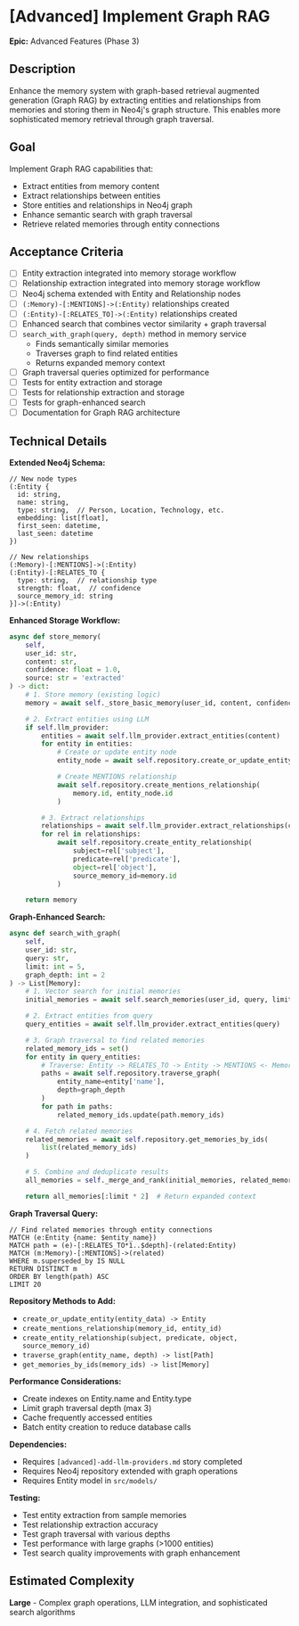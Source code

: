 # [Advanced] Implement Graph RAG

**Epic:** Advanced Features (Phase 3)

## Description

Enhance the memory system with graph-based retrieval augmented generation (Graph RAG) by extracting entities and relationships from memories and storing them in Neo4j's graph structure. This enables more sophisticated memory retrieval through graph traversal.

## Goal

Implement Graph RAG capabilities that:
- Extract entities from memory content
- Extract relationships between entities
- Store entities and relationships in Neo4j graph
- Enhance semantic search with graph traversal
- Retrieve related memories through entity connections

## Acceptance Criteria

- [ ] Entity extraction integrated into memory storage workflow
- [ ] Relationship extraction integrated into memory storage workflow
- [ ] Neo4j schema extended with Entity and Relationship nodes
- [ ] `(:Memory)-[:MENTIONS]->(:Entity)` relationships created
- [ ] `(:Entity)-[:RELATES_TO]->(:Entity)` relationships created
- [ ] Enhanced search that combines vector similarity + graph traversal
- [ ] `search_with_graph(query, depth)` method in memory service
  - Finds semantically similar memories
  - Traverses graph to find related entities
  - Returns expanded memory context
- [ ] Graph traversal queries optimized for performance
- [ ] Tests for entity extraction and storage
- [ ] Tests for relationship extraction and storage
- [ ] Tests for graph-enhanced search
- [ ] Documentation for Graph RAG architecture

## Technical Details

**Extended Neo4j Schema:**
```cypher
// New node types
(:Entity {
  id: string,
  name: string,
  type: string,  // Person, Location, Technology, etc.
  embedding: list[float],
  first_seen: datetime,
  last_seen: datetime
})

// New relationships
(:Memory)-[:MENTIONS]->(:Entity)
(:Entity)-[:RELATES_TO {
  type: string,  // relationship type
  strength: float,  // confidence
  source_memory_id: string
}]->(:Entity)
```

**Enhanced Storage Workflow:**
```python
async def store_memory(
    self,
    user_id: str,
    content: str,
    confidence: float = 1.0,
    source: str = 'extracted'
) -> dict:
    # 1. Store memory (existing logic)
    memory = await self._store_basic_memory(user_id, content, confidence, source)

    # 2. Extract entities using LLM
    if self.llm_provider:
        entities = await self.llm_provider.extract_entities(content)
        for entity in entities:
            # Create or update entity node
            entity_node = await self.repository.create_or_update_entity(entity)

            # Create MENTIONS relationship
            await self.repository.create_mentions_relationship(
                memory.id, entity_node.id
            )

        # 3. Extract relationships
        relationships = await self.llm_provider.extract_relationships(content)
        for rel in relationships:
            await self.repository.create_entity_relationship(
                subject=rel['subject'],
                predicate=rel['predicate'],
                object=rel['object'],
                source_memory_id=memory.id
            )

    return memory
```

**Graph-Enhanced Search:**
```python
async def search_with_graph(
    self,
    user_id: str,
    query: str,
    limit: int = 5,
    graph_depth: int = 2
) -> List[Memory]:
    # 1. Vector search for initial memories
    initial_memories = await self.search_memories(user_id, query, limit)

    # 2. Extract entities from query
    query_entities = await self.llm_provider.extract_entities(query)

    # 3. Graph traversal to find related memories
    related_memory_ids = set()
    for entity in query_entities:
        # Traverse: Entity -> RELATES_TO -> Entity -> MENTIONS <- Memory
        paths = await self.repository.traverse_graph(
            entity_name=entity['name'],
            depth=graph_depth
        )
        for path in paths:
            related_memory_ids.update(path.memory_ids)

    # 4. Fetch related memories
    related_memories = await self.repository.get_memories_by_ids(
        list(related_memory_ids)
    )

    # 5. Combine and deduplicate results
    all_memories = self._merge_and_rank(initial_memories, related_memories)

    return all_memories[:limit * 2]  # Return expanded context
```

**Graph Traversal Query:**
```cypher
// Find related memories through entity connections
MATCH (e:Entity {name: $entity_name})
MATCH path = (e)-[:RELATES_TO*1..$depth]-(related:Entity)
MATCH (m:Memory)-[:MENTIONS]->(related)
WHERE m.superseded_by IS NULL
RETURN DISTINCT m
ORDER BY length(path) ASC
LIMIT 20
```

**Repository Methods to Add:**
- `create_or_update_entity(entity_data) -> Entity`
- `create_mentions_relationship(memory_id, entity_id)`
- `create_entity_relationship(subject, predicate, object, source_memory_id)`
- `traverse_graph(entity_name, depth) -> list[Path]`
- `get_memories_by_ids(memory_ids) -> list[Memory]`

**Performance Considerations:**
- Create indexes on Entity.name and Entity.type
- Limit graph traversal depth (max 3)
- Cache frequently accessed entities
- Batch entity creation to reduce database calls

**Dependencies:**
- Requires `[advanced]-add-llm-providers.md` story completed
- Requires Neo4j repository extended with graph operations
- Requires Entity model in `src/models/`

**Testing:**
- Test entity extraction from sample memories
- Test relationship extraction accuracy
- Test graph traversal with various depths
- Test performance with large graphs (>1000 entities)
- Test search quality improvements with graph enhancement

## Estimated Complexity

**Large** - Complex graph operations, LLM integration, and sophisticated search algorithms
